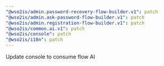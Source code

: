 ```yaml
---
"@wso2is/admin.password-recovery-flow-builder.v1": patch
"@wso2is/admin.ask-password-flow-builder.v1": patch
"@wso2is/admin.registration-flow-builder.v1": patch
"@wso2is/common.ai.v1": patch
"@wso2is/console": patch
"@wso2is/i18n": patch
---
```


Update console to consume flow AI
